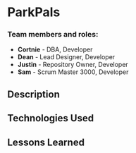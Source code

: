 # ParkPals  


### Team members and roles:
* <strong>Cortnie</strong> - DBA, Developer
* <strong>Dean</strong> - Lead Designer, Developer
* <strong>Justin</strong> - Repository Owner, Developer
* <strong>Sam</strong> - Scrum Master 3000, Developer

## Description

## Technologies Used

## Lessons Learned
